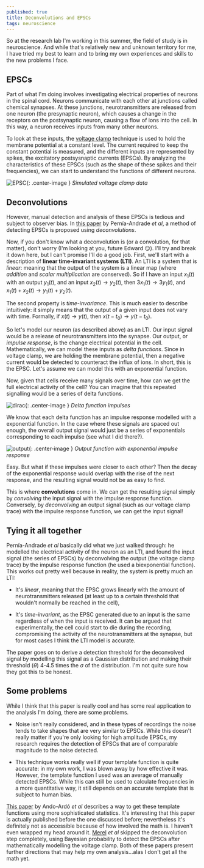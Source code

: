 ```yaml
---
published: true
title: Deconvolutions and EPSCs
tags: neuroscience
---
```


So at the research lab I'm working in this summer, the field of study is in neuroscience. And while that's relatively new and unknown territory for me, I have tried my best to learn and to bring my own experiences and skills to the new problems I face.

##  EPSCs

Part of what I'm doing involves investigating electrical properties of neurons in the spinal cord. Neurons communicate with each other at junctions called chemical synapses. At these junctions, neurotransmitters are released from one neuron (the presynaptic neuron), which causes a change in the receptors on the postsynaptic neuron, causing a flow of ions into the cell. In this way, a neuron receives inputs from many other neurons.

To look at these inputs, the [voltage clamp](https://en.wikipedia.org/wiki/Voltage_clamp) technique is used to hold the membrane potential at a constant level. The current required to keep the constant potential is measured, and the different inputs are represented by spikes, the excitatory postsysnaptic currents (EPSCs). By analyzing the characteristics of these EPSCs (such as the shape of these spikes and their frequencies), we can start to understand the functions of different neurons.

![EPSC]({{site.url}}/public/epsc.png){: .center-image }
*Simulated voltage clamp data*

## Deconvolutions

However, manual detection and analysis of these EPSCs is tedious and subject to observer bias. In [this paper](http://www.cell.com/biophysj/fulltext/S0006-3495(12)00935-6) by Pernía-Andrade *et al*, a method of detecting EPSCs is proposed using *deconvolutions*.

<!--more-->

Now, if you don't know what a deconvolution is (or a convolution, for that matter), don't worry (I'm looking at you, future Edward :smirk:). I'll try and break it down here, but I can't promise I'll do a good job. First, we'll start with a description of **linear time-invariant systems (LTI)**. An LTI is a system that is *linear*: meaning that the output of the system is a linear map (where *addition* and *scalar multiplication* are conserved). So if I have an input $x_1(t)$ with an output $y_1(t)$, and an input $x_2(t) \to y_2(t)$, then $3x_1(t) \to 3y_1(t)$, and $x_1(t) + x_2(t) \to y_1(t) + y_2(t)$.  

The second property is *time-invariance*. This is much easier to describe intuitively: it simply means that the output of a given input does not vary with time. Formally, if $x(t) \to y(t)$, then $x(t - t_0) \to y(t - t_0)$.

So let's model our neuron (as described above) as an LTI. Our input signal would be a release of neurotransmitters into the synapse. Our output, or *impulse response*, is the change electrical potential in the cell. Mathematically, we can model these inputs as *delta functions*. Since in voltage clamp, we are holding the membrane potential, then a negative current would be detected to counteract the influx of ions. In short, this is the EPSC. Let's assume we can model this with an exponential function.

Now, given that cells receive many signals over time, how can we get the full electrical activity of the cell? You can imagine that this repeated signalling would be a series of delta functions.

![dirac]({{site.url}}/public/deltafunctions.png){: .center-image }
*Delta function impulses*

We know that each delta function has an impulse response modelled with a exponential function. In the case where these signals are spaced out enough, the overall output signal would just be a series of exponentials corresponding to each impulse (see what I did there?).

![output]({{site.url}}/public/simple-output.png){: .center-image }
*Output function with exponential impulse response*

Easy. But what if these impulses were closer to each other? Then the decay of the exponential response would overlap with the rise of the next response, and the resulting signal would not be as easy to find.

This is where **convolutions** come in. We can get the resulting signal simply by *convolving* the input signal with the impulse response function. Conversely, by *deconvolving* an output signal (such as our voltage clamp trace) with the impulse response function, we can get the input signal!

## Tying it all together

Pernía-Andrade *et al* basically did what we just walked through: he modelled the electrical activity of the neuron as an LTI, and found the input signal (the series of EPSCs) by deconvolving the output (the voltage clamp trace) by the impulse response function (he used a biexponential function). This works out pretty well because in reality, the system is pretty much an LTI:
- It's *linear*, meaning that the EPSC grows linearly with the amount of neurotransmitters released (at least up to a certain threshold that wouldn't normally be reached in the cell),

- It's *time-invariant*, as the EPSC generated due to an input is the same regardless of when the input is received. It can be argued that experimentally, the cell could start to die during the recording, compromising the activity of the neurotransmitters at the synapse, but for most cases I think the LTI model is accurate.

The paper goes on to derive a detection threshold for the deconvolved signal by modelling this signal as a Gaussian distribution and making their threshold ($\theta$) 4-4.5 times the $\sigma$ of the distribution. I'm not quite sure how they got this to be honest.

## Some problems

While I think that this paper is really cool and has some real application to the analysis I'm doing, there are some problems.

- Noise isn't really considered, and in these types of recordings the noise tends to take shapes that are very similar to EPSCs. While this doesn't really matter if you're only looking for high amplitude EPSCs, my research requires the detection of EPSCs that are of comparable magnitude to the noise detected.

- This technique works really well if your template function is quite accurate: in my own work, I was blown away by how effective it was. However, the template function I used was an average of manually detected EPSCs. While this can still be used to calculate frequencies in a more quantitative way, it still depends on an accurate template that is subject to human bias.

[This paper](http://journals.plos.org/plosone/article?id=10.1371/journal.pone.0038198) by Ando-Ardó *et al* describes a way to get these template functions using more sophisticated statistics. It's interesting that this paper is actually published before the one discussed before; nevertheless it's definitely not as accessible because of how involved the math is. I haven't even wrapped my head around it. [Merel](https://www.ncbi.nlm.nih.gov/pubmed/27208694) *et al* skipped the deconvolution step completely, using Bayesian probability to detect the EPSCs after mathematically modelling the voltage clamp. Both of these papers present further directions that may help my own analysis...alas I don't get all the math yet.
